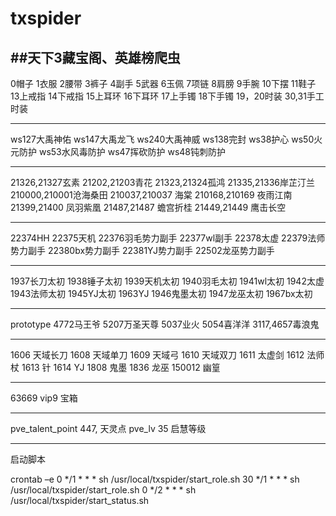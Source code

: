 # txspider
##天下3藏宝阁、英雄榜爬虫
------------------------------------
0帽子
1衣服
2腰带
3裤子
4副手
5武器
6玉佩
7项链
8肩膀
9手腕
10下摆
11鞋子
13上戒指
14下戒指
15上耳环
16下耳环
17上手镯
18下手镯
19，20时装
30,31手工时装

--------------------------------------
ws127大禹神佑
ws147大禹龙飞
ws240大禹神威
ws138完封
ws38护心
ws50火元防护
ws53水风毒防护
ws47挥砍防护
ws48钝刺防护

--------------------------------------

21326,21327玄素
21202,21203青花
21323,21324孤鸿
21335,21336岸芷汀兰
210000,210001沧海桑田
210037,210037 海棠
210168,210169 夜雨江南
21399,21400 凤羽紫凰
21487,21487 蟾宫折桂
21449,21449 鹰击长空

--------------------------------------

22374HH
22375天机
22376羽毛势力副手
22377wl副手
22378太虚
22379法师势力副手
22380bx势力副手
22381YJ势力副手
22502龙巫势力副手

--------------------------------------

1937长刀太初
1938锤子太初
1939天机太初
1940羽毛太初
1941wl太初
1942太虚
1943法师太初
1945YJ太初
1963YJ
1946鬼墨太初
1947龙巫太初
1967bx太初

--------------------------------------

prototype
4772马王爷
5207万圣天尊
5037业火
5054喜洋洋
3117,4657毒浪鬼

--------------------------------------

1606 天域长刀
1608 天域单刀
1609 天域弓
1610 天域双刀
1611 太虚剑
1612 法师杖
1613 针
1614 YJ
1808 鬼墨
1836 龙巫
150012 幽篁

--------------------------------------

63669 vip9 宝箱


--------------------------------------
pve_talent_point 447, 天灵点
pve_lv 35 启慧等级

------------------------------------------

启动脚本

crontab –e 
0 */1 * * * sh /usr/local/txspider/start_role.sh
30 */1 * * * sh /usr/local/txspider/start_role.sh
0 */2 * * * sh /usr/local/txspider/start_status.sh